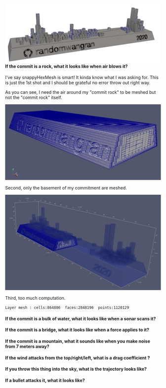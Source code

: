 <img src="banner.png" align="right">

#### If the commit is a rock, what it looks like when air blows it?
I've say snappyHexMesh is smart! It kinda know what I was asking for.
This is just the 1st shot and I should be grateful no error throw out
right way.

As you can see, I need the air around my "commit rock" to be meshed
but not the "commit rock" itself.

![img](fig/2021-03-02_14-54-01.png)

Second, only the basement of my commitment are meshed.

![img](fig/2021-03-02_14-56-05.png)

Third, too much computation.

    Layer mesh : cells:864806  faces:2848196  points:1120129


#### If the commit is a bulk of water, what it looks like when a sonar scans it?
#### If the commit is a bridge, what it looks like when a force applies to it?
#### If the commit is a mountain, what it sounds like when you make noise from 7 meters away?
#### If the wind attacks from the top/right/left, what is a drag coefficient ?
#### If you throw this thing into the sky, what is the trajectory looks like?
#### If a bullet attacks it, what it looks like?
